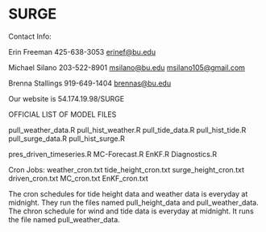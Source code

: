 # SURGE

Contact Info:

Erin Freeman
425-638-3053
erinef@bu.edu

Michael Silano
203-522-8901
msilano@bu.edu
msilano105@gmail.com

Brenna Stallings
919-649-1404
brennas@bu.edu


Our website is 54.174.19.98/SURGE

OFFICIAL LIST OF MODEL FILES

pull_weather_data.R
pull_hist_weather.R
pull_tide_data.R
pull_hist_tide.R
pull_surge_data.R
pull_hist_surge.R

pres_driven_timeseries.R
MC-Forecast.R
EnKF.R
Diagnostics.R

Cron Jobs:
weather_cron.txt
tide_height_cron.txt
surge_height_cron.txt
driven_cron.txt
MC_cron.txt
EnKF_cron.txt



The cron schedules for tide height data and weather data is everyday at midnight. They run the files named pull_height_data and pull_weather_data. 
The chron schedule for wind and tide data is everyday at midnight. It runs the file named pull_weather_data.
